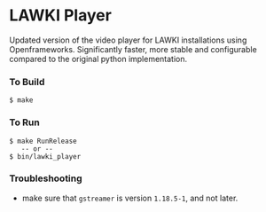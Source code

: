 # LAWKI Player

Updated version of the video player for LAWKI installations using Openframeworks. Significantly faster, more stable and configurable compared to the original python implementation.

### To Build

```
$ make
```

### To Run

```
$ make RunRelease
   -- or --
$ bin/lawki_player
```

### Troubleshooting

- make sure that `gstreamer` is version `1.18.5-1`, and not later.
